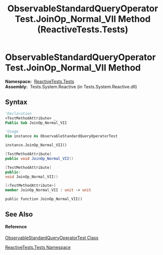 ﻿---
title: ObservableStandardQueryOperatorTest.JoinOp_Normal_VII Method  (ReactiveTests.Tests)
TOCTitle: JoinOp_Normal_VII Method
ms:assetid: M:ReactiveTests.Tests.ObservableStandardQueryOperatorTest.JoinOp_Normal_VII
ms:mtpsurl: https://msdn.microsoft.com/en-us/library/reactivetests.tests.observablestandardqueryoperatortest.joinop_normal_vii(v=VS.103)
ms:contentKeyID: 36619346
ms.date: 06/28/2011
mtps_version: v=VS.103
f1_keywords:
- ReactiveTests.Tests.ObservableStandardQueryOperatorTest.JoinOp_Normal_VII
dev_langs:
- CSharp
- JScript
- VB
- FSharp
- c++
---

# ObservableStandardQueryOperatorTest.JoinOp\_Normal\_VII Method

**Namespace:**  [ReactiveTests.Tests](hh289046\(v=vs.103\).md)  
**Assembly:**  Tests.System.Reactive (in Tests.System.Reactive.dll)

## Syntax

``` vb
'Declaration
<TestMethodAttribute> _
Public Sub JoinOp_Normal_VII
```

``` vb
'Usage
Dim instance As ObservableStandardQueryOperatorTest

instance.JoinOp_Normal_VII()
```

``` csharp
[TestMethodAttribute]
public void JoinOp_Normal_VII()
```

``` c++
[TestMethodAttribute]
public:
void JoinOp_Normal_VII()
```

``` fsharp
[<TestMethodAttribute>]
member JoinOp_Normal_VII : unit -> unit 
```

``` jscript
public function JoinOp_Normal_VII()
```

## See Also

#### Reference

[ObservableStandardQueryOperatorTest Class](hh288944\(v=vs.103\).md)

[ReactiveTests.Tests Namespace](hh289046\(v=vs.103\).md)

